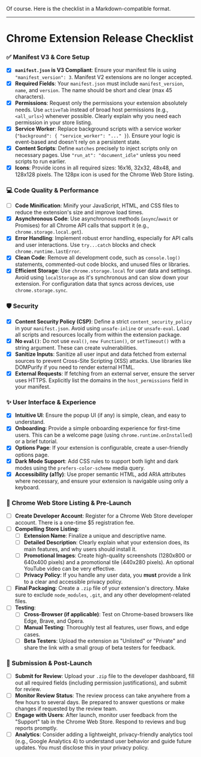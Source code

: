 Of course. Here is the checklist in a Markdown-compatible format.

---

# Chrome Extension Release Checklist

### ✅ Manifest V3 & Core Setup

- [x] **`manifest.json` is V3 Compliant**: Ensure your manifest file is using `"manifest_version": 3`. Manifest V2 extensions are no longer accepted.
- [x] **Required Fields**: Your `manifest.json` must include `manifest_version`, `name`, and `version`. The name should be short and clear (max 45 characters).
- [x] **Permissions**: Request only the permissions your extension absolutely needs. Use `activeTab` instead of broad host permissions (e.g., `<all_urls>`) whenever possible. Clearly explain why you need each permission in your store listing.
- [x] **Service Worker**: Replace background scripts with a service worker (`"background": { "service_worker": "..." }`). Ensure your logic is event-based and doesn't rely on a persistent state.
- [x] **Content Scripts**: Define `matches` precisely to inject scripts only on necessary pages. Use `"run_at": "document_idle"` unless you need scripts to run earlier.
- [x] **Icons**: Provide icons in all required sizes: 16x16, 32x32, 48x48, and 128x128 pixels. The 128px icon is used for the Chrome Web Store listing.

### 💻 Code Quality & Performance

- [ ] **Code Minification**: Minify your JavaScript, HTML, and CSS files to reduce the extension's size and improve load times.
- [x] **Asynchronous Code**: Use asynchronous methods (`async`/`await` or Promises) for all Chrome API calls that support it (e.g., `chrome.storage.local.get`).
- [x] **Error Handling**: Implement robust error handling, especially for API calls and user interactions. Use `try...catch` blocks and check `chrome.runtime.lastError`.
- [x] **Clean Code**: Remove all development code, such as `console.log()` statements, commented-out code blocks, and unused files or libraries.
- [x] **Efficient Storage**: Use `chrome.storage.local` for user data and settings. Avoid using `localStorage` as it's synchronous and can slow down your extension. For configuration data that syncs across devices, use `chrome.storage.sync`.

### 🛡️ Security

- [x] **Content Security Policy (CSP)**: Define a strict `content_security_policy` in your `manifest.json`. Avoid using `unsafe-inline` or `unsafe-eval`. Load all scripts and resources locally from within the extension package.
- [x] **No `eval()`**: Do not use `eval()`, `new Function()`, or `setTimeout()` with a string argument. These can create vulnerabilities.
- [x] **Sanitize Inputs**: Sanitize all user input and data fetched from external sources to prevent Cross-Site Scripting (XSS) attacks. Use libraries like DOMPurify if you need to render external HTML.
- [x] **External Requests**: If fetching from an external server, ensure the server uses HTTPS. Explicitly list the domains in the `host_permissions` field in your manifest.

### ✨ User Interface & Experience

- [x] **Intuitive UI**: Ensure the popup UI (if any) is simple, clean, and easy to understand.
- [x] **Onboarding**: Provide a simple onboarding experience for first-time users. This can be a welcome page (using `chrome.runtime.onInstalled`) or a brief tutorial.
- [x] **Options Page**: If your extension is configurable, create a user-friendly options page.
- [x] **Dark Mode Support**: Add CSS rules to support both light and dark modes using the `prefers-color-scheme` media query.
- [x] **Accessibility (a11y)**: Use proper semantic HTML, add ARIA attributes where necessary, and ensure your extension is navigable using only a keyboard.

### 🚀 Chrome Web Store Listing & Pre-Launch

- [ ] **Create Developer Account**: Register for a Chrome Web Store developer account. There is a one-time $5 registration fee.
- [ ] **Compelling Store Listing**:
    - [ ] **Extension Name**: Finalize a unique and descriptive name.
    - [ ] **Detailed Description**: Clearly explain what your extension does, its main features, and why users should install it.
    - [ ] **Promotional Images**: Create high-quality screenshots (1280x800 or 640x400 pixels) and a promotional tile (440x280 pixels). An optional YouTube video can be very effective.
    - [ ] **Privacy Policy**: If you handle any user data, you **must** provide a link to a clear and accessible privacy policy.
- [ ] **Final Packaging**: Create a `.zip` file of your extension's directory. Make sure to exclude `node_modules`, `.git`, and any other development-related files.
- [ ] **Testing**:
    - [ ] **Cross-Browser (if applicable)**: Test on Chrome-based browsers like Edge, Brave, and Opera.
    - [ ] **Manual Testing**: Thoroughly test all features, user flows, and edge cases.
    - [ ] **Beta Testers**: Upload the extension as "Unlisted" or "Private" and share the link with a small group of beta testers for feedback.

### 🎉 Submission & Post-Launch

- [ ] **Submit for Review**: Upload your `.zip` file to the developer dashboard, fill out all required fields (including permission justifications), and submit for review.
- [ ] **Monitor Review Status**: The review process can take anywhere from a few hours to several days. Be prepared to answer questions or make changes if requested by the review team.
- [ ] **Engage with Users**: After launch, monitor user feedback from the "Support" tab in the Chrome Web Store. Respond to reviews and bug reports promptly.
- [ ] **Analytics**: Consider adding a lightweight, privacy-friendly analytics tool (e.g., Google Analytics 4) to understand user behavior and guide future updates. You must disclose this in your privacy policy.